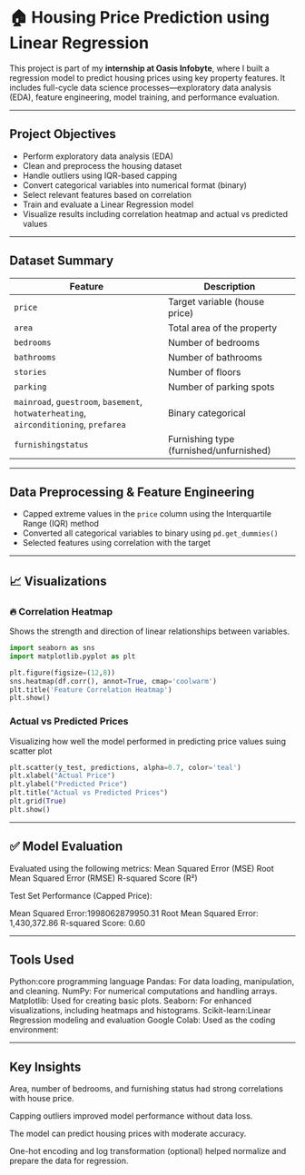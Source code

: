 
# 🏠 Housing Price Prediction using Linear Regression

This project is part of my **internship at Oasis Infobyte**, where I built a regression model to predict housing prices using key property features. It includes full-cycle data science processes—exploratory data analysis (EDA), feature engineering, model training, and performance evaluation.

---

##  Project Objectives

- Perform exploratory data analysis (EDA)
- Clean and preprocess the housing dataset
- Handle outliers using IQR-based capping
- Convert categorical variables into numerical format (binary)
- Select relevant features based on correlation
- Train and evaluate a Linear Regression model
- Visualize results including correlation heatmap and actual vs predicted values

---

##  Dataset Summary

| Feature              | Description                          |
|----------------------|--------------------------------------|
| `price`              | Target variable (house price)        |
| `area`               | Total area of the property           |
| `bedrooms`           | Number of bedrooms                   |
| `bathrooms`          | Number of bathrooms                  |
| `stories`            | Number of floors                     |
| `parking`            | Number of parking spots              |
| `mainroad`, `guestroom`, `basement`, `hotwaterheating`, `airconditioning`, `prefarea` | Binary categorical |
| `furnishingstatus`   | Furnishing type (furnished/unfurnished) |

---

## Data Preprocessing & Feature Engineering

- Capped extreme values in the `price` column using the Interquartile Range (IQR) method
- Converted all categorical variables to binary using `pd.get_dummies()`
- Selected features using correlation with the target


---

## 📈 Visualizations

### 🔥 Correlation Heatmap

Shows the strength and direction of linear relationships between variables.

```python
import seaborn as sns
import matplotlib.pyplot as plt

plt.figure(figsize=(12,8))
sns.heatmap(df.corr(), annot=True, cmap='coolwarm')
plt.title('Feature Correlation Heatmap')
plt.show()
```

### Actual vs Predicted Prices
Visualizing how well the model performed in predicting price values suing scatter plot

```python
plt.scatter(y_test, predictions, alpha=0.7, color='teal')
plt.xlabel("Actual Price")
plt.ylabel("Predicted Price")
plt.title("Actual vs Predicted Prices")
plt.grid(True)
plt.show()
```

---

## ✅ Model Evaluation
Evaluated using the following metrics:
Mean Squared Error (MSE)
Root Mean Squared Error (RMSE)
R-squared Score (R²)

Test Set Performance (Capped Price):

Mean Squared Error:1998062879950.31
Root Mean Squared Error: 1,430,372.86
R-squared Score: 0.60

---

## Tools Used
Python:core programming language
Pandas: For data loading, manipulation, and cleaning.
NumPy: For numerical computations and handling arrays.
Matplotlib: Used for creating basic plots.
Seaborn: For enhanced visualizations, including heatmaps and histograms.
Scikit-learn:Linear Regression modeling and evaluation
Google Colab: Used as the coding environment:

---

## Key Insights
Area, number of bedrooms, and furnishing status had strong correlations with house price.

Capping outliers improved model performance without data loss.

The model can predict housing prices with moderate accuracy.

One-hot encoding and log transformation (optional) helped normalize and prepare the data for regression.
